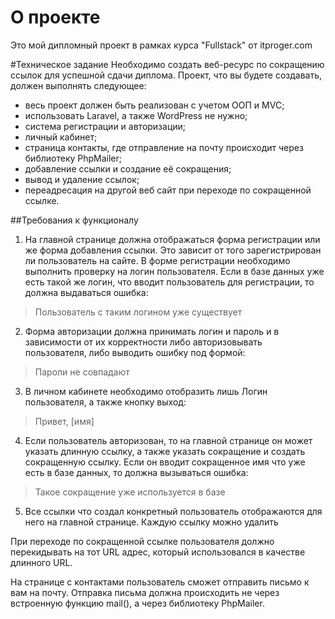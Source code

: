 # О проекте
Это мой дипломный проект в рамках курса "Fullstack" от itproger.com

#Техническое задание
Необходимо создать веб-ресурс по сокращению ссылок для успешной сдачи диплома. Проект, что вы будете создавать, должен выполнять следующее:
* весь проект должен быть реализован с учетом ООП и MVC;
* использовать Laravel, а также WordPress не нужно;
* система регистрации и авторизации;
* личный кабинет;
* страница контакты, где отправление на почту происходит через библиотеку PhpMailer;
* добавление ссылки и создание её сокращения;
* вывод и удаление ссылок;
* переадресация на другой веб сайт при переходе по сокращенной ссылке.

##Требования к функционалу
1. На главной странице должна отображаться форма регистрации или же форма добавления ссылки. Это зависит от того зарегистрирован ли пользователь на сайте. В форме регистрации необходимо выполнить проверку на логин пользователя. Если в базе данных уже есть такой же логин, что вводит пользователь для регистрации, то должна выдаваться ошибка:
> Пользователь с таким логином уже существует
2. Форма авторизации должна принимать логин и пароль и в зависимости от их корректности либо авторизовывать пользователя, либо выводить ошибку под формой:
> Пароли не совпадают
3. В личном кабинете необходимо отобразить лишь Логин пользователя, а также кнопку выход:
> Привет, [имя]
4. Если пользователь авторизован, то на главной странице он может указать длинную ссылку, а также указать сокращение и создать сокращенную ссылку. Если он вводит сокращенное имя что уже есть в базе данных, то должна вызываться ошибка:
> Такое сокращение уже используется в базе
5. Все ссылки что создал конкретный пользователь отображаются для него на главной странице. Каждую ссылку можно удалить

При переходе по сокращенной ссылке пользователя должно перекидывать на тот URL адрес, который использовался в качестве длинного URL.

На странице с контактами пользователь сможет отправить письмо к вам на почту. Отправка письма должна происходить не через встроенную функцию mail(), а через библиотеку PhpMailer.
